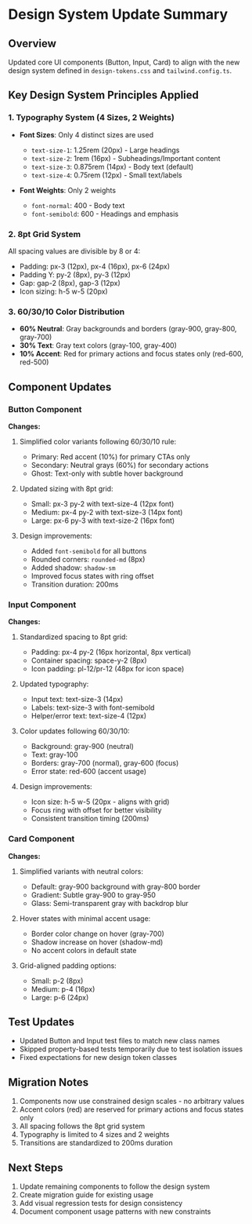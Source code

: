 # Design System Update Summary

## Overview
Updated core UI components (Button, Input, Card) to align with the new design system defined in `design-tokens.css` and `tailwind.config.ts`.

## Key Design System Principles Applied

### 1. Typography System (4 Sizes, 2 Weights)
- **Font Sizes**: Only 4 distinct sizes are used
  - `text-size-1`: 1.25rem (20px) - Large headings
  - `text-size-2`: 1rem (16px) - Subheadings/Important content
  - `text-size-3`: 0.875rem (14px) - Body text (default)
  - `text-size-4`: 0.75rem (12px) - Small text/labels

- **Font Weights**: Only 2 weights
  - `font-normal`: 400 - Body text
  - `font-semibold`: 600 - Headings and emphasis

### 2. 8pt Grid System
All spacing values are divisible by 8 or 4:
- Padding: px-3 (12px), px-4 (16px), px-6 (24px)
- Padding Y: py-2 (8px), py-3 (12px)
- Gap: gap-2 (8px), gap-3 (12px)
- Icon sizing: h-5 w-5 (20px)

### 3. 60/30/10 Color Distribution
- **60% Neutral**: Gray backgrounds and borders (gray-900, gray-800, gray-700)
- **30% Text**: Gray text colors (gray-100, gray-400)
- **10% Accent**: Red for primary actions and focus states only (red-600, red-500)

## Component Updates

### Button Component
**Changes:**
1. Simplified color variants following 60/30/10 rule:
   - Primary: Red accent (10%) for primary CTAs only
   - Secondary: Neutral grays (60%) for secondary actions
   - Ghost: Text-only with subtle hover background
   
2. Updated sizing with 8pt grid:
   - Small: px-3 py-2 with text-size-4 (12px font)
   - Medium: px-4 py-2 with text-size-3 (14px font)
   - Large: px-6 py-3 with text-size-2 (16px font)

3. Design improvements:
   - Added `font-semibold` for all buttons
   - Rounded corners: `rounded-md` (8px)
   - Added shadow: `shadow-sm`
   - Improved focus states with ring offset
   - Transition duration: 200ms

### Input Component
**Changes:**
1. Standardized spacing to 8pt grid:
   - Padding: px-4 py-2 (16px horizontal, 8px vertical)
   - Container spacing: space-y-2 (8px)
   - Icon padding: pl-12/pr-12 (48px for icon space)

2. Updated typography:
   - Input text: text-size-3 (14px)
   - Labels: text-size-3 with font-semibold
   - Helper/error text: text-size-4 (12px)

3. Color updates following 60/30/10:
   - Background: gray-900 (neutral)
   - Text: gray-100
   - Borders: gray-700 (normal), gray-600 (focus)
   - Error state: red-600 (accent usage)

4. Design improvements:
   - Icon size: h-5 w-5 (20px - aligns with grid)
   - Focus ring with offset for better visibility
   - Consistent transition timing (200ms)

### Card Component
**Changes:**
1. Simplified variants with neutral colors:
   - Default: gray-900 background with gray-800 border
   - Gradient: Subtle gray-900 to gray-950
   - Glass: Semi-transparent gray with backdrop blur

2. Hover states with minimal accent usage:
   - Border color change on hover (gray-700)
   - Shadow increase on hover (shadow-md)
   - No accent colors in default state

3. Grid-aligned padding options:
   - Small: p-2 (8px)
   - Medium: p-4 (16px)
   - Large: p-6 (24px)

## Test Updates
- Updated Button and Input test files to match new class names
- Skipped property-based tests temporarily due to test isolation issues
- Fixed expectations for new design token classes

## Migration Notes
1. Components now use constrained design scales - no arbitrary values
2. Accent colors (red) are reserved for primary actions and focus states only
3. All spacing follows the 8pt grid system
4. Typography is limited to 4 sizes and 2 weights
5. Transitions are standardized to 200ms duration

## Next Steps
1. Update remaining components to follow the design system
2. Create migration guide for existing usage
3. Add visual regression tests for design consistency
4. Document component usage patterns with new constraints